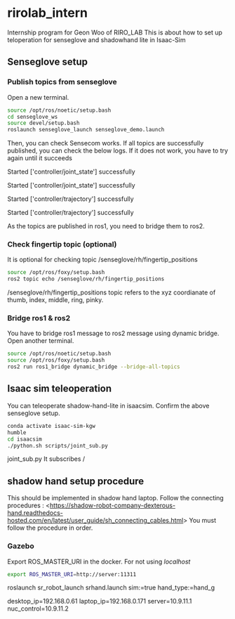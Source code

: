 # rirolab_intern
Internship program for Geon Woo of RIRO_LAB
This is about how to set up teloperation for senseglove and shadowhand lite in Isaac-Sim



## Senseglove setup

### Publish topics from senseglove
Open a new terminal.

```bash
source /opt/ros/noetic/setup.bash
cd senseglove_ws
source devel/setup.bash
roslaunch senseglove_launch senseglove_demo.launch
```

Then, you can check Sensecom works. If all topics are successfully published, you can check the below logs. If it does not work, you have to try again until it succeeds

Started ['controller/joint_state'] successfully

Started ['controller/joint_state'] successfully

Started ['controller/trajectory'] successfully

Started ['controller/trajectory'] successfully

As the topics are published in ros1, you need to bridge them to ros2.

### Check fingertip topic (optional)
It is optional for checking topic /senseglove/rh/fingertip_positions

```bash
source /opt/ros/foxy/setup.bash
ros2 topic echo /senseglove/rh/fingertip_positions
```

/senseglove/rh/fingertip_positions topic refers to the xyz coordianate of thumb, index, middle, ring, pinky.

### Bridge ros1 & ros2
You have to bridge ros1 message to ros2 message using dynamic bridge.
Open another terminal.

```bash
source /opt/ros/noetic/setup.bash
source /opt/ros/foxy/setup.bash
ros2 run ros1_bridge dynamic_bridge --bridge-all-topics
```

## Isaac sim teleoperation
You can teleoperate shadow-hand-lite in isaacsim.
Confirm the above senseglove setup.

```bash
conda activate isaac-sim-kgw
humble
cd isaacsim
./python.sh scripts/joint_sub.py
```

joint_sub.py
It subscribes / 


## shadow hand setup procedure
This should be implemented in shadow hand laptop. 
Follow the connecting procedures : <<https://shadow-robot-company-dexterous-hand.readthedocs-hosted.com/en/latest/user_guide/sh_connecting_cables.html>>
You must follow the procedure in order. 


### Gazebo
Export ROS_MASTER_URI in the docker. For not using *localhost*

```bash
export ROS_MASTER_URI=http://server:11311
```

roslaunch sr_robot_launch srhand.launch sim:=true hand_type:=hand_g

desktop_ip=192.168.0.61 
laptop_ip=192.168.0.171
server=10.9.11.1
nuc_control=10.9.11.2

